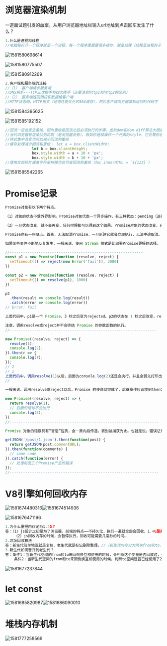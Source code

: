 

 #  浏览器渲染机制

一道面试题引发的血案，从用户浏览器地址栏输入url地址到点击回车发生了什么？

```js
1.什么是进程和线程
//电脑每打开一个程序就是一个进程，每一个程序里面要很多操作，就是线程（线程是进程的子任务）。
```

![1581580698614](D:\学习笔记\img\1581580698614.png)

![1581580775507](D:\学习笔记\img\1581580775507.png)

![1581580912269](D:\学习笔记\img\1581580912269.png)

```js
2.客户端和服务端的连接
//（1）.客户端请求服务端
//DNS解析---TCP三次握手和四次挥手（还要注意http1和http2的区别）
//（2）.服务端返回相应和数据给客户端
//HTTP状态码，HTTP报文（记得性能优化的304缓存），然后客户端浏览器拿到返回的代码字   符串。拿到代码后浏览器在内存中开辟出一块栈内存，用来给代码的执行提供话环境，同时   分配一个主线程去一行行解析和执行代码（js单线程就是因为浏览器只会分配一个线程去   干这个活），执行代码首先要进栈执行（<!DOCTYPE html>告诉浏览器文档类型，告诉他   去如何解析代码），执行一行，执行完之后出栈再去执行下一行，当浏览器遇到link,script，img等请求后都会开辟全新的线程去加载资源文件（浏览器是多线程程序，但他只分配了一个进程去执行代码），请求资源文件会开辟一个新的空间叫做任务队列（task queue）去执行资源文件任务，此时主进程继续逐行执行下面的代码，第一次从上到下走完代码会生成DOM树（在生成DOM树之前css等资源文件还没有回来），光有DOM树页面渲染还没完成，此时主线程会去任务队列去看有没有执行完的任务，有执行完的依次一个一个拿到主进程去执行然后再去任务队列拿（这就是事件循环 event loop，只有一个线程来回拿和取，事件循环还是单线程，任务里面分为微任务和宏任务），CSS处理完成生成CSSOM，然后CSSOM和DOM会进行结合生成render tree （渲染树)这里开始才一切准备就绪，电脑这时用显卡GPU来根据渲染树是一点一点绘制图像才能显示页面。
```

![1581584395625](D:\学习笔记\img\1581584395625.png)

![1581585192152](D:\学习笔记\img\1581585192152.png)

```js
//回流一定会发生重绘，因为重绘是回流之后必须执行的步骤，虚拟dom和dom diff算法大限度的减少了回流和重绘，所以性能相对好很多。
//当代浏览器有渲染队列机制（老浏览器没有），假如你连续操作一个元素的style，它会等你连续完执行代码之后一起去回流和重绘这个元素，也就是说浏览器本身就帮你做了一些优化，如果连续修改样式中间出现类型（console。log（元素.offsetTop）等操作会终止队列机制，就是说中断了浏览器的优化，然后回流或重绘一此，所以要记得读写分离）
//样式集中改变也可以减少回流和重绘
//缓存处理减少回流和重绘： let a = box.clientWidth;
            let b = box.clientHeight;
		    box.style.width = a + 10 + 'px';
		    box.style.width = b + 10 + 'px';
//使用文档碎片或者字符串拼接也会节省回流和重绘（doc.innerHTML = `${123}`）
```

![1581585542265](D:\学习笔记\img\1581585542265.png)

# Promise记录

~~~js
Promise对象有以下两个特点。

（1）对象的状态不受外界影响。Promise对象代表一个异步操作，有三种状态：pending（进行中）、fulfilled（已成功）和rejected（已失败）。只有异步操作的结果，可以决定当前是哪一种状态，任何其他操作都无法改变这个状态。这也是Promise这个名字的由来，它的英语意思就是“承诺”，表示其他手段无法改变。

（2）一旦状态改变，就不会再变，任何时候都可以得到这个结果。Promise对象的状态改变，只有两种可能：从pending变为fulfilled和从pending变为rejected。只要这两种情况发生，状态就凝固了，不会再变了，会一直保持这个结果，这时就称为 resolved（已定型）。如果改变已经发生了，你再对Promise对象添加回调函数，也会立即得到这个结果。这与事件（Event）完全不同，事件的特点是，如果你错过了它，再去监听，是得不到结果的。

Promise也有一些缺点。首先，无法取消Promise，一旦新建它就会立即执行，无法中途取消。其次，如果不设置回调函数，Promise内部抛出的错误，不会反应到外部。第三，当处于pending状态时，无法得知目前进展到哪一个阶段（刚刚开始还是即将完成）。

如果某些事件不断地反复发生，一般来说，使用 Stream 模式是比部署Promise更好的选择。

//------------------------------------------------------------
const p1 = new Promise(function (resolve, reject) {
  setTimeout(() => reject(new Error('fail')), 3000)
})

const p2 = new Promise(function (resolve, reject) {
  setTimeout(() => resolve(p1), 1000)
})

p2
  .then(result => console.log(result))
  .catch(error => console.log(error))
// Error: fail

上面代码中，p1是一个 Promise，3 秒之后变为rejected。p2的状态在 1 秒之后改变，resolve方法返回的是p1。由于p2返回的是另一个 Promise，导致p2自己的状态无效了，由p1的状态决定p2的状态。所以，后面的then语句都变成针对后者（p1）。又过了 2 秒，p1变为rejected，导致触发catch方法指定的回调函数。

注意，调用resolve或reject并不会终结 Promise 的参数函数的执行。
//------------------------------------------------------------------

new Promise((resolve, reject) => {
  resolve(1);
  console.log(2);
}).then(r => {
  console.log(r);
});
// 2
// 1
上面代码中，调用resolve(1)以后，后面的console.log(2)还是会执行，并且会首先打印出来。这是因为立即 resolved 的 Promise 是在本轮事件循环的末尾执行，总是晚于本轮循环的同步任务。
//--------------------------------------------------------

一般来说，调用resolve或reject以后，Promise 的使命就完成了，后继操作应该放到then方法里面，而不应该直接写在resolve或reject的后面。所以，最好在它们前面加上return语句，这样就不会有意外。

new Promise((resolve, reject) => {
  return resolve(1);
  // 后面的语句不会执行
  console.log(2);
})
//-------------------------------------------------------------------

Promise 对象的错误具有“冒泡”性质，会一直向后传递，直到被捕获为止。也就是说，错误总是会被下一个catch语句捕获。

getJSON('/post/1.json').then(function(post) {
  return getJSON(post.commentURL);
}).then(function(comments) {
  // some code
}).catch(function(error) {
  // 处理前面三个Promise产生的错误
});
//-------------------------------------------------------------------
~~~

# V8引擎如何回收内存

![1581674480316](D:\学习笔记\img\1581674480316.png)![1581674514936](D:\学习笔记\img\1581675850921.png)

![1581676471196](D:\学习笔记\img\1581676471196.png)

~~~js
1.为什么要把内存定为1.4G？
答：（1）js设计之初是为了浏览器，前端的特点——不持久化，执行一遍就全部会回收，1.4G是完全够用的。
    （2）js回收内存的时候，会暂停执行，回收可能需要几毫秒的时间。
2.垃圾回收算法
答：新生代简单地说就是复制，老生代就是标记删除整理。//（新生代内存分为两块from和to，新生代用来存放一些新产生的变量，老生代是用来放那些新生代觉得有些变量符合老生代了，就把这些变量放到老生代，新生代适合放那些比较小比较新的变量，新生代的两块是互相使用的 这一次他是form，下次就是to，在下次又变成了from，另外一块反之，把里面的变量来回复制，牺牲了空间去换时间，就新生代的两块来回倒换，）//（老生代不能采用空间换时间，因为老生代占内存比新生代大很多，牺牲空间很不好，1400MB一半就是700MB很大，老生代中黑色的部分就是已经失去引用死掉的变量，内存会把死掉的变量标记上，回收的时候就是回收标记的变量，死掉的变量删除后位置就会空，所以还会有一步整理操作，就像平时的磁盘整理工作，白块会逐个向前移动，留下的空间放在一起，让内存连续起来，就比如说数组，数组是有序且连续的，如果不整理，数组放在内存中顺序会乱，可能会无法定义）
3.新生代如何晋升到老生代？
答：条件1：当新生代空间的from和to来回倒换互相使用的时候，会判断这个变量是否回收过，是的话就放到老生             代，不是就去to空间。
    条件2：当新生代空间的from和to来回倒换互相使用的时候，判断to空间是否已经使用了25%，是的话去老生              代，不是的话就去to空间。
~~~

![1581677237844](D:\学习笔记\img\1581677237844.png)

# let const

![1581685820987](D:\学习笔记\img\1581685820987.png)![1581686090010](D:\学习笔记\img\1581686090010.png)

# 堆栈内存机制

![1581777258569](D:\学习笔记\img\1581777258569.png)